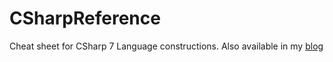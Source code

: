 # CSharpReference
Cheat sheet for CSharp 7 Language constructions. 
Also available in my [blog](http://maximkitsenko.github.io/C-Sharp-7-0-example)
